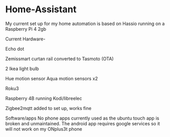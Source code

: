 # Home-Assistant
My current set up for my home automation is based on Hassio running on a Raspberry Pi 4 2gb

Current Hardware-

Echo dot 

Zemissmart curtan rail converted to Tasmoto (OTA)

2 Ikea light bulb

Hue motion sensor 
Aqua motion sensors x2

Roku3

Raspberry 4B running Kodi/libreelec

Zigbee2mqtt added to set up, works fine

Software/apps
No phone apps currently used as the ubuntu touch app is broken and unmaintained. The android app requires google services so it will not work on my ONplus3t phone
